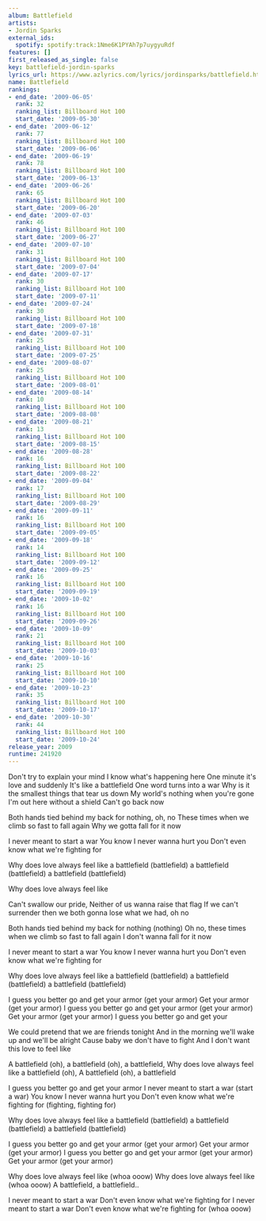 ```yaml
---
album: Battlefield
artists:
- Jordin Sparks
external_ids:
  spotify: spotify:track:1Nme6K1PYAh7p7uygyuRdf
features: []
first_released_as_single: false
key: battlefield-jordin-sparks
lyrics_url: https://www.azlyrics.com/lyrics/jordinsparks/battlefield.html
name: Battlefield
rankings:
- end_date: '2009-06-05'
  rank: 32
  ranking_list: Billboard Hot 100
  start_date: '2009-05-30'
- end_date: '2009-06-12'
  rank: 77
  ranking_list: Billboard Hot 100
  start_date: '2009-06-06'
- end_date: '2009-06-19'
  rank: 78
  ranking_list: Billboard Hot 100
  start_date: '2009-06-13'
- end_date: '2009-06-26'
  rank: 65
  ranking_list: Billboard Hot 100
  start_date: '2009-06-20'
- end_date: '2009-07-03'
  rank: 46
  ranking_list: Billboard Hot 100
  start_date: '2009-06-27'
- end_date: '2009-07-10'
  rank: 31
  ranking_list: Billboard Hot 100
  start_date: '2009-07-04'
- end_date: '2009-07-17'
  rank: 30
  ranking_list: Billboard Hot 100
  start_date: '2009-07-11'
- end_date: '2009-07-24'
  rank: 30
  ranking_list: Billboard Hot 100
  start_date: '2009-07-18'
- end_date: '2009-07-31'
  rank: 25
  ranking_list: Billboard Hot 100
  start_date: '2009-07-25'
- end_date: '2009-08-07'
  rank: 25
  ranking_list: Billboard Hot 100
  start_date: '2009-08-01'
- end_date: '2009-08-14'
  rank: 10
  ranking_list: Billboard Hot 100
  start_date: '2009-08-08'
- end_date: '2009-08-21'
  rank: 13
  ranking_list: Billboard Hot 100
  start_date: '2009-08-15'
- end_date: '2009-08-28'
  rank: 16
  ranking_list: Billboard Hot 100
  start_date: '2009-08-22'
- end_date: '2009-09-04'
  rank: 17
  ranking_list: Billboard Hot 100
  start_date: '2009-08-29'
- end_date: '2009-09-11'
  rank: 16
  ranking_list: Billboard Hot 100
  start_date: '2009-09-05'
- end_date: '2009-09-18'
  rank: 14
  ranking_list: Billboard Hot 100
  start_date: '2009-09-12'
- end_date: '2009-09-25'
  rank: 16
  ranking_list: Billboard Hot 100
  start_date: '2009-09-19'
- end_date: '2009-10-02'
  rank: 16
  ranking_list: Billboard Hot 100
  start_date: '2009-09-26'
- end_date: '2009-10-09'
  rank: 21
  ranking_list: Billboard Hot 100
  start_date: '2009-10-03'
- end_date: '2009-10-16'
  rank: 25
  ranking_list: Billboard Hot 100
  start_date: '2009-10-10'
- end_date: '2009-10-23'
  rank: 35
  ranking_list: Billboard Hot 100
  start_date: '2009-10-17'
- end_date: '2009-10-30'
  rank: 44
  ranking_list: Billboard Hot 100
  start_date: '2009-10-24'
release_year: 2009
runtime: 241920
---
```

Don't try to explain your mind
I know what's happening here
One minute it's love and suddenly
It's like a battlefield
One word turns into a war
Why is it the smallest things that tear us down
My world's nothing when you're gone
I'm out here without a shield
Can't go back now

Both hands tied behind my back for nothing, oh, no
These times when we climb so fast to fall again
Why we gotta fall for it now

I never meant to start a war
You know I never wanna hurt you
Don't even know what we're fighting for

Why does love always feel like
a battlefield (battlefield)
a battlefield (battlefield)
a battlefield (battlefield)

Why does love always feel like

Can't swallow our pride,
Neither of us wanna raise that flag
If we can't surrender
then we both gonna lose what we had, oh no

Both hands tied behind my back for nothing (nothing)
Oh no, these times when we climb so fast to fall again
I don't wanna fall for it now

I never meant to start a war
You know I never wanna hurt you
Don't even know what we're fighting for

Why does love always feel like
a battlefield (battlefield)
a battlefield (battlefield)
a battlefield (battlefield)


I guess you better go and get your armor
(get your armor)
Get your armor (get your armor)
I guess you better go and get your armor
(get your armor)
Get your armor (get your armor)
I guess you better go and get your

We could pretend that we are friends tonight
And in the morning we'll wake up and we'll be alright
Cause baby we don't have to fight
And I don't want this love to feel like

A battlefield (oh), a battlefield (oh), a battlefield,
Why does love always feel like a battlefield (oh),
A battlefield (oh), a battlefield

I guess you better go and get your armor
I never meant to start a war (start a war)
You know I never wanna hurt you
Don't even know what we're fighting for
(fighting, fighting for)

Why does love always feel like
a battlefield (battlefield)
a battlefield (battlefield)
a battlefield (battlefield)


I guess you better go and get your armor
(get your armor)
Get your armor (get your armor)
I guess you better go and get your armor
(get your armor)
Get your armor (get your armor)


Why does love always feel like
(whoa ooow)
Why does love always feel like
(whoa ooow)
A battlefield, a battlefield..


I never meant to start a war
Don't even know what we're fighting for
I never meant to start a war
Don't even know what we're fighting for
(whoa ooow)
